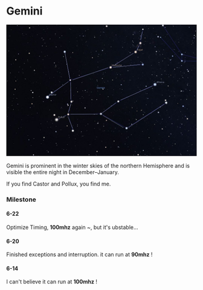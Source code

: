 # Gemini

![Gemini](doc/gemini.jpg)

Gemini is prominent in the winter skies of the northern Hemisphere and is visible the entire night in December–January.

If you find Castor and Pollux, you find me.

### Milestone

#### 6-22

Optimize Timing, **100mhz** again ~, but it's ubstable...

#### 6-20

Finished exceptions and interruption. it can run at **90mhz** !

#### 6-14

I can't believe it can run at **100mhz** !
